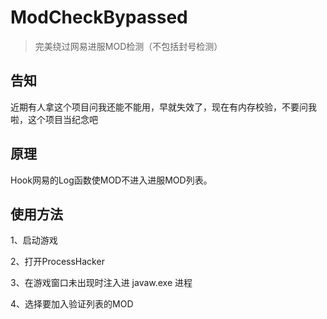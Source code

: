 # ModCheckBypassed
> 完美绕过网易进服MOD检测（不包括封号检测）

## 告知
近期有人拿这个项目问我还能不能用，早就失效了，现在有内存校验，不要问我啦，这个项目当纪念吧

## 原理

Hook网易的Log函数使MOD不进入进服MOD列表。
 
 ## 使用方法

 1、启动游戏

 2、打开ProcessHacker

 3、在游戏窗口未出现时注入进 javaw.exe 进程

 4、选择要加入验证列表的MOD
